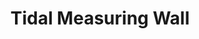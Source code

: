 ---
pid: PT420
title: Tidal Measuring Wall
location_transcription: Penn Treaty Park
zipcode: '19125'
outside_phl: 
neighborhood: Fishtown,Kensington
age: '61'
age_range: 60-69
instagram: 
image_file_name: PT_420.jpg
proposal_transcription: Make a wall out of recycled shipping steel. Mark it as tide
  comes and goes in a creative way. Mark with a sculpture of a fish (catfish)
topic: Environment,Philadelphia
topic_summary: 0, 0
type: Sculpture Statue
keywords_other: Measuring Wall, Recycled
credit: Frank
image_labels: 
twitter: 
facebook: 
permalink: "/monuments/pt420/"
layout: item-page
---